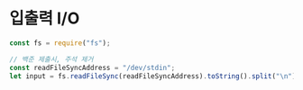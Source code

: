 # 입출력 I/O

```javascript
const fs = require("fs");

// 백준 제출시, 주석 제거
const readFileSyncAddress = "/dev/stdin";
let input = fs.readFileSync(readFileSyncAddress).toString().split("\n");
```
